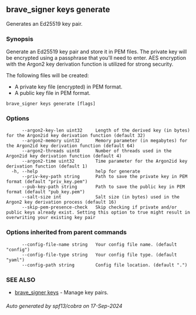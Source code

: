 ## brave_signer keys generate

Generates an Ed25519 key pair.

### Synopsis

Generate an Ed25519 key pair and store it in PEM files. The private key will be encrypted using a passphrase that you'll need to enter. AES encryption with the Argon2 key derivation function is utilized for strong security.

The following files will be created:
- A private key file (encrypted) in PEM format.
- A public key file in PEM format.


```
brave_signer keys generate [flags]
```

### Options

```
      --argon2-key-len uint32     Length of the derived key (in bytes) for the Argon2id key derivation function (default 32)
      --argon2-memory uint32      Memory parameter (in megabytes) for the Argon2id key derivation function (default 64)
      --argon2-threads uint8      Number of threads used in the Argon2id key derivation function (default 4)
      --argon2-time uint32        Time parameter for the Argon2id key derivation function (default 1)
  -h, --help                      help for generate
      --priv-key-path string      Path to save the private key in PEM format (default "priv_key.pem")
      --pub-key-path string       Path to save the public key in PEM format (default "pub_key.pem")
      --salt-size int             Salt size (in bytes) used in the Argon2 key derivation process (default 16)
      --skip-pem-presence-check   Skip checking if private and/or public keys already exist. Setting this option to true might result in overwriting your existing key pair
```

### Options inherited from parent commands

```
      --config-file-name string   Your config file name. (default "config")
      --config-file-type string   Your config file type. (default "yaml")
      --config-path string        Config file location. (default ".")
```

### SEE ALSO

* [brave_signer keys](brave_signer_keys.md)	 - Manage key pairs.

###### Auto generated by spf13/cobra on 17-Sep-2024
